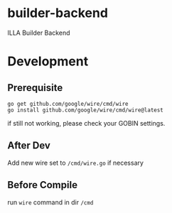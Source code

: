 # builder-backend
ILLA Builder Backend

# Development 
## Prerequisite
```
go get github.com/google/wire/cmd/wire
go install github.com/google/wire/cmd/wire@latest
```

if still not working, please check your GOBIN settings.

## After Dev
Add new wire set to `/cmd/wire.go` if necessary

## Before Compile
run ```wire``` command in dir `/cmd`
